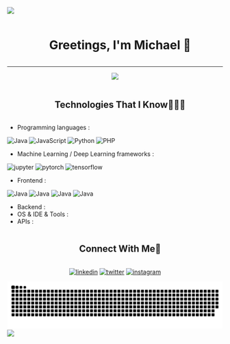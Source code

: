 
<!--horizontal divider(gradiant)-->
<img src="https://user-images.githubusercontent.com/73097560/115834477-dbab4500-a447-11eb-908a-139a6edaec5c.gif">

<!--h1 without bottom border-->
<div id="user-content-toc">
  <ul align="center">
   <summary><h1 style="display: inline-block"> Greetings, I'm Michael 👋</h1></summary>
  </ul>
</div>


-------------------------------------------------------------------
<div id="header" align="center">
  <img src="https://media.giphy.com/media/v1.Y2lkPTc5MGI3NjExODkyMzR2cTVmODN2bHhxNjFpdDhiMmFsNXZ4OGcwZ3pldndqc3hlcSZlcD12MV9pbnRlcm5hbF9naWZfYnlfaWQmY3Q9Zw/12CSpwCtoy1Vfy/giphy.gif" width="600"/>
</div>



<!--h1 without bottom border-->
<div id="user-content-toc">
  <ul align="center">
    <summary><h2 style="display: inline-block">Technologies That I Know👨🏻‍💻</h2></summary>
  </ul>
</div>
<!--tech stack -->

- Programming languages : <br />

![Java](https://img.shields.io/badge/Java-F80000?style=for-the-badge&logo=Oracle) 
![JavaScript](https://img.shields.io/badge/JavaScript-F7DF1E?style=for-the-badge&logo=JavaScript)
![Python](https://img.shields.io/badge/Python-3776AB?style=for-the-badge&logo=Python)
![PHP](https://img.shields.io/badge/PHP-777BB4?style=for-the-badge&logo=PHP) 

- Machine Learning / Deep Learning frameworks : <br />

![jupyter](https://img.shields.io/badge/JupiterNotebook-F37626?style=for-the-badge&logo=Jupyter)
![pytorch](https://img.shields.io/badge/pytorch-EE4C2C?style=for-the-badge&logo=pytorch)
![tensorflow](https://img.shields.io/badge/tensorflow-FF6F00?style=for-the-badge&logo=Tensorflow)

- Frontend : <br />

![Java](https://img.shields.io/badge/Java-F80000?style=for-the-badge&logo=java)
![Java](https://img.shields.io/badge/Java-F80000?style=for-the-badge&logo=java)
![Java](https://img.shields.io/badge/Java-F80000?style=for-the-badge&logo=java)
![Java](https://img.shields.io/badge/Java-F80000?style=for-the-badge&logo=java)
- Backend : <br />
- OS & IDE & Tools : <br />  
- APIs : <br />


<!-- Connect with me -->
<!--h2 without bottom border-->
<div id="user-content-toc">
  <ul align="center">
    <summary><h2 style="display: inline-block">Connect With Me🤝</h2></summary>
  </ul>
</div>

<!--icons and links-->
<p align="center">
<a href="https://www.linkedin.com/in/1010nishant/" target="blank"><img align="center" src="https://user-images.githubusercontent.com/88904952/234979284-68c11d7f-1acc-4f0c-ac78-044e1037d7b0.png" alt="linkedin" height="50" width="50" /></a>
<a href="https://twitter.com/1010nishant" target="blank"><img align="center" src="https://user-images.githubusercontent.com/88904952/234980676-61bfb021-ecc8-48f7-88e6-34c1b06c4a58.png" alt="twitter" height="50" width="50" /></a> 
<a href="https://www.instagram.com/nishant.jangir.1010/" target="blank"><img align="center" src="https://user-images.githubusercontent.com/88904952/234981169-2dd1e58f-4b7e-468c-8213-034ba62156c3.png" alt="instagram" height="50" width="50" /></a>
  
</p>



<!--- snake -->
<div align="center">
  <img  src="https://github.com/1999AZZAR/1999AZZAR/blob/main/resources/img/grid-snake.svg"
       alt="snake" /></a>
</div>


</div>

<!--horizontal divider(gradiant)-->
<img src="https://user-images.githubusercontent.com/73097560/115834477-dbab4500-a447-11eb-908a-139a6edaec5c.gif">

